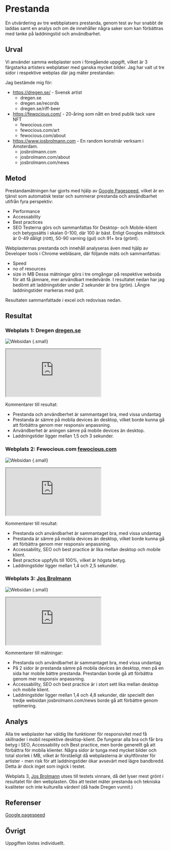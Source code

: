 
Prestanda
=======================

En utvärdering av tre webbplatsers prestanda, genom test av hur snabbt de laddas samt en analys och om de innehåller några saker som kan förbättras med tanke på laddningstid och användbarhet.

Urval
-----------------------

Vi använder samma webplaster som i föregående uppgift, vilket är 3 färgstarka artisters webplatser med ganska mycket bilder. Jag har valt ut tre sidor i respektive webplas där jag mäter prestandan:

Jag bestämde mig för:
- https://dregen.se/ - Svensk artist
   - dregen.se
   - dregen.se/records
   - dregen.se/riff-beer
- https://fewocious.com/ - 20-åring som nått en bred publik tack vare NFT
   - fewocious.com
   - fewocious.com/art 
   - fewocious.com/about
- https://www.josbrolmann.com - En random konstnär verksam i Amsterdam.
   - josbrolmann.com
   - josbrolmann.com/about
   - josbrolmann.com/news  
  

Metod
-----------------------

Prestandamätningen har gjorts med hjälp av [Google Pagespeed](https://pagespeed.web.dev/), vilket är en tjänst som automatisk testar och summerar prestanda och användbarhet utifrån fyra perspektiv:
- Performance
- Accessability
- Best practices
- SEO
Testerna görs och sammanfattas för Desktop- och Mobile-klient och betygssätts i skalan 0-100, där 100 är bäst. Enligt Googles måttstock är 0-49 dåligt (rött), 50-90 varning (gul) och 91+ bra (grönt).

Webplasternas prestanda och innehåll analyseras även med hjälp av Developer tools i Chrome webläsare, där följande mäts och sammanfattas:
- Speed
- no of resources
- size in MB
Dessa mätningar görs i tre omgångar på respektive websida för att få jämnare, mer användbart medelvärde.
I resultatet nedan har jag bedömt att laddningstider under 2 sekunder är bra (grön). LÄngre laddningstider markeras med gult.

Resultaten sammanfattade i excel och redovisas nedan.

Resultat
-----------------------


### Webplats 1: Dregen [dregen.se](https://www.dregen.se)


![Websidan](%assets_url%/img/kmom04/websites/dregen-webpage.jpg)  {.small}


<iframe title="Dregen performance statistics" src="https://docs.google.com/spreadsheets/d/e/2PACX-1vQqlYfqAmrERg6fzOiY-yjKtzZqaTz2SpQG07vhqarXs1swm2WTEm7yJQ4v9tf1RRfIleUZO_L5lW2g/pubhtml?gid=0&amp;single=true&amp;widget=true&amp;headers=false"></iframe>

Kommentarer till resultat: 
- Prestanda och användberhet är sammantaget bra, med vissa undantag
- Prestanda är sämre på mobila devices än desktop, vilket borde kunna gå att förbättra genom mer responsiv anpassning.
- Användberhet är aningen sämre på mobile devices än desktop.
- Laddningstider ligger mellan 1,5 och 3 sekunder.



### Webplats 2: Fewocious.com [fewocious.com](https://fewocious.com/)


![Websidan](%assets_url%/img/kmom04/websites/fewocious-www.png)  {.small}


<iframe title="Fewocious.com performance statistics" src="https://docs.google.com/spreadsheets/d/e/2PACX-1vQqlYfqAmrERg6fzOiY-yjKtzZqaTz2SpQG07vhqarXs1swm2WTEm7yJQ4v9tf1RRfIleUZO_L5lW2g/pubhtml?gid=70715650&amp;single=true&amp;widget=true&amp;headers=false"></iframe>


Kommentarer till resultat: 
- Prestanda och användbarhet är sammantaget bra, med vissa undantag
- Prestanda är sämre på mobila devices än desktop, vilket borde kunna gå att förbättra genom mer responsiv anpassning.
- Accessability, SEO och best practice är lika mellan desktop och mobile klient.
- Best practice uppfylls till 100%, vilket är högsta betyg.
- Laddningstider ligger mellan 1,4 och 2,5 sekunder.


### Webplats 3: [Jos Brolmann](https://www.josbrolmann.com/)

![Websidan](%assets_url%/img/kmom04/websites/jos-www.png)  {.small}

<iframe title="Jos Brolman performance statistics" src="https://docs.google.com/spreadsheets/d/e/2PACX-1vQqlYfqAmrERg6fzOiY-yjKtzZqaTz2SpQG07vhqarXs1swm2WTEm7yJQ4v9tf1RRfIleUZO_L5lW2g/pubhtml?gid=769309446&amp;single=true&amp;widget=true&amp;headers=false"></iframe>

Kommentarer till mätningar: 
- Prestanda och användbarhet är sammantaget bra, med vissa undantag
- På 2 sidor är prestanda sämre på mobila devices än desktop, men på en sida har mobile bättre prestanda.
Prestandan borde gå att förbättra genom mer responsiv anpassning.
- Accessability, SEO och best practice är i stort sett lika mellan desktop och mobile klient.
- Laddningstider ligger mellan 1,4 och 4,8 sekunder, där speciellt den tredje websidan josbrolmann.com/news borde gå att förbättre genom optimering.
  

Analys
-----------------------

Alla tre webplaster har väldig lite funktioner för responsivitet med få skillnader i mobil respektive desktop-klient. De fungerar alla bra och får bra betyg i SEO, Accessability och Best practice, men borde generellt gå att förbättra för mobila klienter.
Några sidor är tunga med mycket bilder och total storlek i MB, vilket är förståeligt då webplasterna är skyltfönster för artister - men risk för att laddningstider ökar avsevärt med lägre bandbredd. Detta är dock inget som ingick i testet.

Webplats 3, [Jos Brolmann](https://www.josbrolmann.com/) utses till testets vinnare, då det lyser mest grönt i resultatet för den webplasten. Obs att testet mäter prestanda och tekniska kvaliteter och inte kulturella värden! (då hade Dregen vunnit.)

Referenser
-----------------------

[Google pagespeed](https://developers.google.com/speed/docs/insights/v5/about)


Övrigt
-----------------------

Uppgiften löstes individuellt.